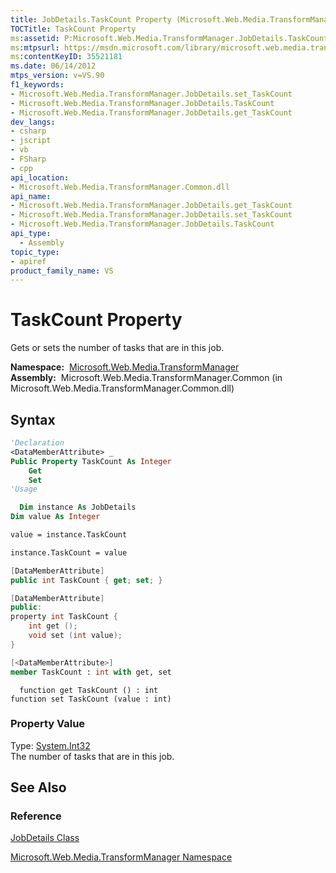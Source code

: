 ```yaml
---
title: JobDetails.TaskCount Property (Microsoft.Web.Media.TransformManager)
TOCTitle: TaskCount Property
ms:assetid: P:Microsoft.Web.Media.TransformManager.JobDetails.TaskCount
ms:mtpsurl: https://msdn.microsoft.com/library/microsoft.web.media.transformmanager.jobdetails.taskcount(v=VS.90)
ms:contentKeyID: 35521181
ms.date: 06/14/2012
mtps_version: v=VS.90
f1_keywords:
- Microsoft.Web.Media.TransformManager.JobDetails.set_TaskCount
- Microsoft.Web.Media.TransformManager.JobDetails.TaskCount
- Microsoft.Web.Media.TransformManager.JobDetails.get_TaskCount
dev_langs:
- csharp
- jscript
- vb
- FSharp
- cpp
api_location:
- Microsoft.Web.Media.TransformManager.Common.dll
api_name:
- Microsoft.Web.Media.TransformManager.JobDetails.get_TaskCount
- Microsoft.Web.Media.TransformManager.JobDetails.set_TaskCount
- Microsoft.Web.Media.TransformManager.JobDetails.TaskCount
api_type:
  - Assembly
topic_type:
- apiref
product_family_name: VS
---
```


# TaskCount Property

Gets or sets the number of tasks that are in this job.

**Namespace:**  [Microsoft.Web.Media.TransformManager](microsoft-web-media-transformmanager-namespace.md)  
**Assembly:**  Microsoft.Web.Media.TransformManager.Common (in Microsoft.Web.Media.TransformManager.Common.dll)

## Syntax

```vb
'Declaration
<DataMemberAttribute> _
Public Property TaskCount As Integer
    Get
    Set
'Usage

  Dim instance As JobDetails
Dim value As Integer

value = instance.TaskCount

instance.TaskCount = value
```

```csharp
[DataMemberAttribute]
public int TaskCount { get; set; }
```

```cpp
[DataMemberAttribute]
public:
property int TaskCount {
    int get ();
    void set (int value);
}
```

``` fsharp
[<DataMemberAttribute>]
member TaskCount : int with get, set
```

```jscript
  function get TaskCount () : int
function set TaskCount (value : int)
```

### Property Value

Type: [System.Int32](https://msdn.microsoft.com/library/td2s409d)  
The number of tasks that are in this job.  

## See Also

### Reference

[JobDetails Class](jobdetails-class-microsoft-web-media-transformmanager.md)

[Microsoft.Web.Media.TransformManager Namespace](microsoft-web-media-transformmanager-namespace.md)


